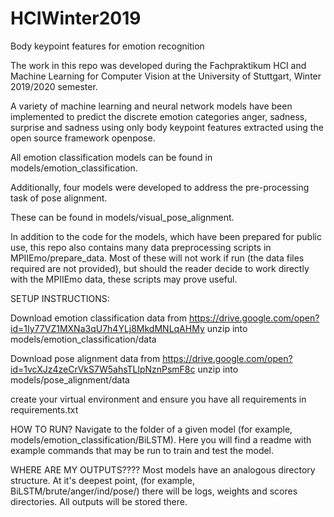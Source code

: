# HCIWinter2019

Body keypoint features for emotion recognition

The work in this repo was developed during the Fachpraktikum HCI and Machine Learning
for Computer Vision at the University of Stuttgart, Winter 2019/2020 semester.

A variety of machine learning and neural network models have been implemented to
predict the discrete emotion categories anger, sadness, surprise and sadness using
only body keypoint features extracted using the open source framework openpose.

All emotion classification models can be found in models/emotion_classification.

Additionally, four models were developed to address the pre-processing task of pose alignment.

These can be found in models/visual_pose_alignment.

In addition to the code for the models, which have been prepared for public use,
this repo also contains many data preprocessing scripts in MPIIEmo/prepare_data.
Most of these will not work if run (the data files required are not provided),
but should the reader decide to work directly with the MPIIEmo data, these scripts
may prove useful.

SETUP INSTRUCTIONS:

Download emotion classification data from
https://drive.google.com/open?id=1Iy77VZ1MXNa3qU7h4YLj8MkdMNLqAHMy
unzip into models/emotion_classification/data

Download pose alignment data from
https://drive.google.com/open?id=1vcXJz4zeCrVkS7W5ahsTLlpNznPsmF8c
unzip into models/pose_alignment/data

create your virtual environment and ensure you have all requirements in
requirements.txt

HOW TO RUN?
Navigate to the folder of a given model (for example, models/emotion_classification/BiLSTM).
Here you will find a readme with example commands that may be run to train and test the model.

WHERE ARE MY OUTPUTS????
Most models have an analogous directory structure. At it's deepest point, (for example, BiLSTM/brute/anger/ind/pose/) there will be logs, weights and scores directories. All outputs will be stored there.
